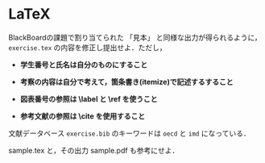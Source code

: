 # LaTeX

BlackBoardの課題で割り当てられた 「見本」 と同様な出力が得られるように，
`exercise.tex` の内容を修正し提出せよ．ただし，

- **学生番号と氏名は自分のものにすること**

- **考察の内容は自分で考えて，箇条書き(itemize)で記述するすること**

- **図表番号の参照は \label と \ref を使うこと**

- **参考文献の参照は \cite を使用すること**

文献データベース `exercise.bib` のキーワードは `oecd` と `imd` になっている．

sample.tex と，その出力 sample.pdf も参考にせよ．
